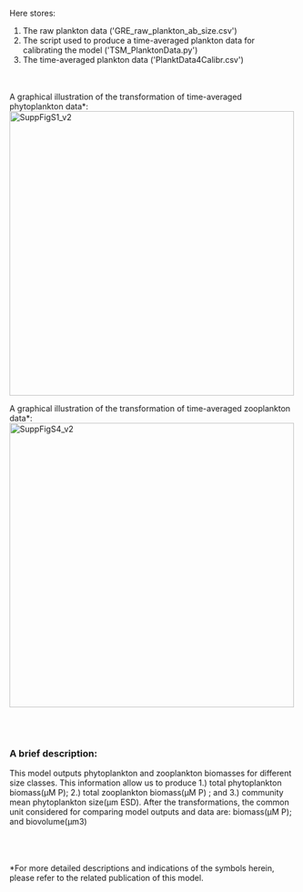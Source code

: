 Here stores:
1. The raw plankton data ('GRE_raw_plankton_ab_size.csv')
2. The script used to produce a time-averaged plankton data for calibrating the model ('TSM_PlanktonData.py')
3. The time-averaged plankton data ('PlanktData4Calibr.csv')

<br/><br/>
A graphical illustration of the transformation of time-averaged phytoplankton data*: 
<img width="500" alt="SuppFigS1_v2" src="https://github.com/user-attachments/assets/b71e8bd5-b732-4e3f-8e35-b1bc74b786b5">

A graphical illustration of the transformation of time-averaged zooplankton data*: 
<img width="500" alt="SuppFigS4_v2" src="https://github.com/user-attachments/assets/6a5e4ae1-7f55-4f1c-a465-bce8741c18f6">

<br/><br/>
### A brief description:
This model outputs phytoplankton and zooplankton biomasses for different size classes. This information allow us to produce 1.) total phytoplankton biomass(µM P); 2.) total zooplankton biomass(µM P) ; and 3.) community mean phytoplankton size(µm ESD).
After the transformations, the common unit considered for comparing model outputs and data are: biomass(µM P); and biovolume(µm3)


<br/><br/><br/>
*For more detailed descriptions and indications of the symbols herein, please refer to the related publication of this model.


